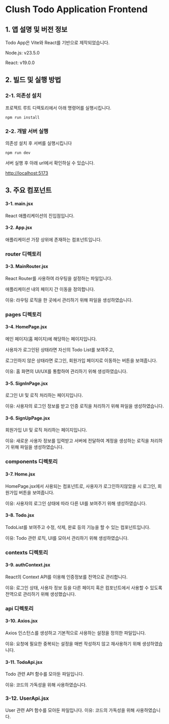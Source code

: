 # Clush Todo Application Frontend
## 1. 앱 설명 및 버전 정보
Todo App은 Vite와 React를 기반으로 제작되었습니다.

Node.js: v23.5.0

React: v19.0.0

## 2. 빌드 및 실행 방법
### 2-1. 의존성 설치
프로젝트 루트 디렉토리에서 아래 명령어를 실행시킵니다.

```
npm run install
```

### 2-2. 개발 서버 실행
의존성 설치 후 서버를 실행시킵니다

```
npm run dev
```

서버 실행 후 아래 url에서 확인하실 수 있습니다.

<a href="http://localhost:5173">http://localhost:5173</a>
## 3. 주요 컴포넌트
#### 3-1. main.jsx
React 애플리케이션의 진입점입니다.

#### 3-2. App.jsx
애플리케이션 가장 상위에 존재하는 컴포넌트입니다.

### router 디렉토리
#### 3-3. MainRouter.jsx
React Router를 사용하여 라우팅을 설정하는 파일입니다.

애플리케이션 내의 페이지 간 이동을 정의합니다.

이유: 라우팅 로직을 한 곳에서 관리하기 위해 파일을 생성하였습니다.

### pages 디렉토리
#### 3-4. HomePage.jsx
메인 페이지(홈 페이지)에 해당하는 페이지입니다.

사용자가 로그인된 상태라면 자신의 Todo List를 보여주고,

로그인하지 않은 상태라면 로그인, 회원가입 페이지로 이동하는 버튼을 보여줍니다.

이유: 홈 화면의 UI/UX를 통합하여 관리하기 위해 생성하였습니다.

#### 3-5. SignInPage.jsx
로그인 UI 및 로직 처리하는 페이지입니다.

이유: 사용자의 로그인 정보를 받고 인증 로직을 처리하기 위해 파일을 생성하였습니다.

#### 3-6. SignUpPage.jsx
회원가입 UI 및 로직 처리하는 페이지입니다.

이유: 새로운 사용자 정보를 입력받고 서버에 전달하여 계정을 생성하는 로직을 처리하기 위해 파일을 생성하였습니다.

### components 디렉토리
#### 3-7. Home.jsx
HomePage.jsx에서 사용되는 컴포넌트로, 사용자가 로그인하지않았을 시 로그인, 회원가입 버튼을 보여줍니다.

이유: 사용자의 로그인 상태에 따라 다른 UI를 보여주기 위해 생성하였습니다.

#### 3-8. Todo.jsx
TodoList를 보여주고 수정, 삭제, 완료 등의 기능을 할 수 있는 컴포넌트입니다.

이유: Todo 관련 로직, UI를 모아서 관리하기 위해 생성하였습니다.

### contexts 디렉토리
#### 3-9. authContext.jsx
React의 Context API를 이용해 인증정보를 전역으로 관리합니다.

이유: 로그인 상태, 사용자 정보 등을 다른 페이지 혹은 컴포넌트에서 사용할 수 있도록 전역으로 관리하기 위해 생성했습니다.

### api 디렉토리
#### 3-10. Axios.jsx
Axios 인스턴스를 생성하고 기본적으로 사용하는 설정을 정의한 파일입니다.

이유: 요청에 필요한 중복되는 설정을 매번 작성하지 않고 재사용하기 위해 생성하였습니다.

#### 3-11. TodoApi.jsx
Todo 관련 API 함수를 모아둔 파일입니다.

이유: 코드의 가독성을 위해 사용하였습니다.

### 3-12. UserApi.jsx
User 관련 API 함수를 모아둔 파일입니다.
이유: 코드의 가독성을 위해 사용하였습니다.
